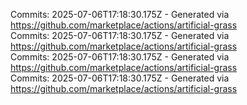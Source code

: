 Commits: 2025-07-06T17:18:30.175Z - Generated via https://github.com/marketplace/actions/artificial-grass
<br>
Commits: 2025-07-06T17:18:30.175Z - Generated via https://github.com/marketplace/actions/artificial-grass
<br>
Commits: 2025-07-06T17:18:30.175Z - Generated via https://github.com/marketplace/actions/artificial-grass
<br>
Commits: 2025-07-06T17:18:30.175Z - Generated via https://github.com/marketplace/actions/artificial-grass
<br>

